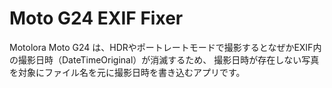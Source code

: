 # Moto G24 EXIF Fixer

Motolora Moto G24 は、HDRやポートレートモードで撮影するとなぜかEXIF内の撮影日時（DateTimeOriginal）が消滅するため、
撮影日時が存在しない写真を対象にファイル名を元に撮影日時を書き込むアプリです。

